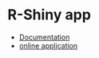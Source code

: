 # R-Shiny app
* [Documentation](dev_test_and_documentation/Rapport_et_Documentation/Documentation_projet.pdf) 
* [online application]( http://iogold.integromics.fr/ )
